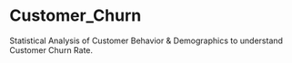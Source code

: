# Customer_Churn
Statistical Analysis of Customer Behavior &amp; Demographics to understand Customer Churn Rate.
